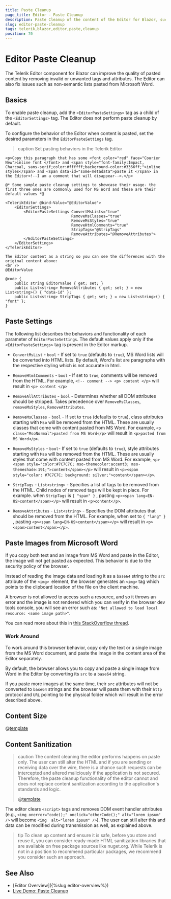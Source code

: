 ```yaml
---
title: Paste Cleanup
page_title: Editor - Paste Cleanup
description: Paste Cleanup of the content of the Editor for Blazor, such as from MS Word.
slug: editor-paste-cleanup
tags: telerik,blazor,editor,paste,cleanup
position: 70
---
```


# Editor Paste Cleanup

The Telerik Editor component for Blazor can improve the quality of pasted content by removing invalid or unwanted tags and attributes. The Editor can also fix issues such as non-semantic lists pasted from Microsoft Word.


## Basics

To enable paste cleanup, add the `<EditorPasteSettings>` tag as a child of the `<EditorSettings>` tag. The Editor does not perform paste cleanup by default.

To configure the behavior of the Editor when content is pasted, set the desired parameters in the `EditorPasteSettings` tag.

>caption Set pasting behaviors in the Telerik Editor

````CSHTML
<p>Copy this paragraph that has some <font color="red" face="Courier New">inline font </font> and <span style="font-family:Impact, Charcoal, sans-serif;color:#ffffff;background-color:#3366ff;">inline styles</span> and <span data-id="some-metadata">paste it </span> in the Editor<!--I am a comment that will disappear-->.</p>

@* Some sample paste cleanup settings to showcase their usage- the first three ones are commonly used for MS Word and these are their default values *@

<TelerikEditor @bind-Value="@EditorValue">
    <EditorSettings>
        <EditorPasteSettings ConvertMsLists="true"
                             RemoveMsClasses="true"
                             RemoveMsStyles="true"
                             RemoveHtmlComments="true"
                             StripTags="@StripTags"
                             RemoveAttributes="@RemoveAttributes">
        </EditorPasteSettings>
    </EditorSettings>
</TelerikEditor>

The Editor content as a string so you can see the differences with the original content above:
<br />
@EditorValue

@code {
    public string EditorValue { get; set; }
    public List<string> RemoveAttributes { get; set; } = new List<string>() { "data-id" };
    public List<string> StripTags { get; set; } = new List<string>() { "font" };
}
````


## Paste Settings

The following list describes the behaviors and functionality of each parameter of `EditorPasteSettings`. The default values apply only if the `<EditorPasteSettings>` tag is present in the Editor markup.

* `ConvertMsList` - `bool` - If set to `true` (defaults to `true`), MS Word lists will be converted into HTML lists. By default, Word's list are paragraphs with the respective styling which is not accurate in html.

* `RemoveHtmlComments` - `bool` - If set to `true`, comments will be removed from the HTML.
For example, `<!-- comment --> <p> content </p>` will result in `<p> content </p>`

* `RemoveAllAttributes` - `bool` - Determines whether all DOM attributes should be stripped. Takes precedence over `RemoveMsClasses`, `removeMsStyles`, `RemoveAttributes`.

* `RemoveMsClasses` - `bool` - If set to `true` (defaults to `true`), class attributes starting with `Mso` will be removed from the HTML. These are usually classes that come with content pasted from MS Word. For example,  `<p class="MsoNormal">pasted from MS Word</p>` will result in `<p>pasted from MS Word</p>`.

* `RemoveMsStyles` - `bool`- If set to `true` (defaults to `true`), style attributes starting with `Mso` will be removed from the HTML. These are usually styles that come with content pasted from MS Word. For example, `<p><span style="color:#7C7C7C; mso-themecolor:accent3; mso-themeshade:191;">content</span></p>` will result in `<p><span style="color: #7C7C7C; background: silver;">content</span></p>`.

* `StripTags` - `List<string>` - Specifies a list of tags to be removed from the HTML. Child nodes of removed tags will be kept in place. For example. when `StripTags` is `{ "span" }` , pasting `<p><span lang=EN-US>content</span></p>` will result in `<p>content</p>`.

* `RemoveAttributes` - `List<string>` - Specifies the DOM attributes that should be removed from the HTML. For example, when set to `{ "lang" }` , pasting `<p><span lang=EN-US>content</span></p>` will result in `<p><span>content</span></p>`.


## Paste Images from Microsoft Word

If you copy both text and an image from MS Word and paste in the Editor, the image will not get pasted as expected. This behavior is due to the security policy of the browser.

Instead of reading the image data and loading it as a `base64` string to the `src` attribute of the `<img> `element, the browser generates an `<img>` tag which points to the clipboard location of the file on the client machine.

A browser is not allowed to access such a resource, and so it throws an error and the image is not rendered which you can verify in the browser dev tools console, you will see an error such as: `"Not allowed to load local resource: <some image path>"`. 

You can read more about this in <a href="https://stackoverflow.com/questions/39007243/cannot-open-local-file-chrome-not-allowed-to-load-local-resource" target="_blank">this StackOverflow thread</a>.

### Work Around

To work around this browser behavior, copy only the text or a single image from the MS Word document, and paste the image in the content area of the Editor separately. 

By default, the browser allows you to copy and paste a single image from Word in the Editor by converting its `src` to a `base64` string. 

If you paste more images at the same time, their `src` attributes will not be converted to `base64` strings and the browser will paste them with their `http` protocol and `URL` pointing to the physical folder which will result in the error described above.


## Content Size

@[template](/_contentTemplates/editor/general.md#content-size-signalr)

## Content Sanitization

>caution The content cleaning the editor performs happens on paste only. The user can still alter the HTML and if you are sending or receiving data over the wire, there is a chance such requests can be intercepted and altered maliciously if the application is not secured. Therefore, the paste cleanup functionality of the editor cannot and does not replace content sanitization according to the application's standards and logic.
>
> @[template](/_contentTemplates/editor/general.md#app-must-sanitize-content)


The editor clears `<script>` tags and removes DOM event handler attributes (e.g., `<img onerror="code();" onclick="otherCode();" alt="lorem ipsum" />` will become `<img  alt="lorem ipsum" />`). The user can still alter this and data can be modified during transmission as well, as explained above.

>tip To clean up content and ensure it is safe, before you store and reuse it, you can consider ready-made HTML sanitization libraries that are available on free package sources like nuget.org. While Telerik is not in a position to recommend particular packages, we recommend you consider such an approach.


## See Also

* [Editor Overview]({%slug editor-overview%})
* [Live Demo: Paste Cleanup](https://demos.telerik.com/blazor-ui/editor/paste-cleanup)
